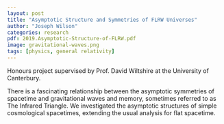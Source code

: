 ```yaml
---
layout: post
title: "Asymptotic Structure and Symmetries of FLRW Universes"
author: "Joseph Wilson"
categories: research
pdf: 2019.Asymptotic-Structure-of-FLRW.pdf
image: gravitational-waves.png
tags: [physics, general relativity]
---
```


Honours project supervised by Prof. David Wiltshire at the University of Canterbury.

There is a fascinating relationship between the asymptotic symmetries of spacetime and gravitational waves and memory, sometimes referred to as The Infrared Triangle.
We investigated the asymptotic structures of simple cosmological spacetimes, extending the usual analysis for flat spacetime.